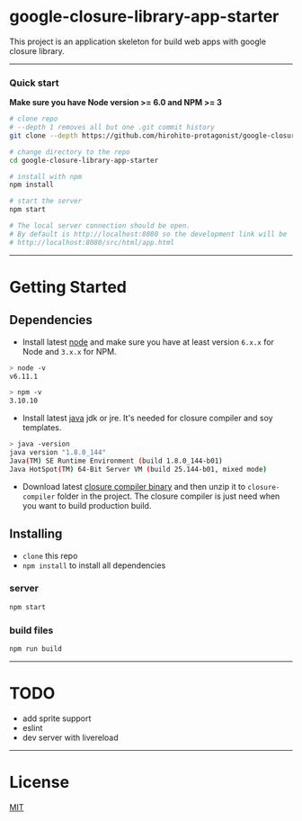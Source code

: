 # google-closure-library-app-starter
This project is an application skeleton for build web apps with google closure library.

___

### Quick start
**Make sure you have Node version >= 6.0 and NPM >= 3**

```bash
# clone repo
# --depth 1 removes all but one .git commit history
git clone --depth https://github.com/hirohito-protagonist/google-closure-library-app-starter.git

# change directory to the repo
cd google-closure-library-app-starter

# install with npm
npm install

# start the server
npm start

# The local server connection should be open. 
# By default is http://localhost:8080 so the development link will be 
# http://localhost:8080/src/html/app.html
```

___

# Getting Started
## Dependencies
* Install latest [node](https://nodejs.org/en/) and make sure you have at least version `6.x.x` for Node and `3.x.x` for NPM.
```bash
> node -v
v6.11.1

> npm -v
3.10.10
```
* Install latest [java](http://www.oracle.com/technetwork/java/javase/downloads/index.html) jdk or jre. It's needed for closure compiler and soy templates.
```bash
> java -version
java version "1.8.0_144"
Java(TM) SE Runtime Environment (build 1.8.0_144-b01)
Java HotSpot(TM) 64-Bit Server VM (build 25.144-b01, mixed mode)
```
* Download latest [closure compiler binary](https://github.com/google/closure-compiler/wiki/Binary-Downloads) and then unzip it to `closure-compiler` folder in the project. The closure compiler is just need when you want to build production build.

## Installing
* `clone` this repo
* `npm install` to install all dependencies

### server
```bash
npm start
```

### build files
```bash
npm run build
```
___

# TODO
* add sprite support
* eslint
* dev server with livereload

___

# License
 [MIT](/LICENSE)
